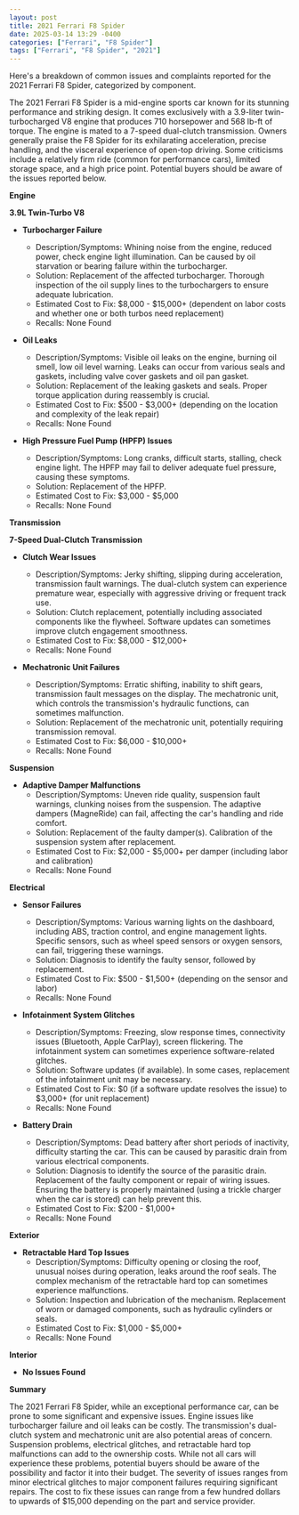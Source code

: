 ```yaml
---
layout: post
title: 2021 Ferrari F8 Spider
date: 2025-03-14 13:29 -0400
categories: ["Ferrari", "F8 Spider"]
tags: ["Ferrari", "F8 Spider", "2021"]
---
```

Here's a breakdown of common issues and complaints reported for the 2021 Ferrari F8 Spider, categorized by component.

The 2021 Ferrari F8 Spider is a mid-engine sports car known for its stunning performance and striking design. It comes exclusively with a 3.9-liter twin-turbocharged V8 engine that produces 710 horsepower and 568 lb-ft of torque. The engine is mated to a 7-speed dual-clutch transmission. Owners generally praise the F8 Spider for its exhilarating acceleration, precise handling, and the visceral experience of open-top driving. Some criticisms include a relatively firm ride (common for performance cars), limited storage space, and a high price point. Potential buyers should be aware of the issues reported below.

**Engine**

**3.9L Twin-Turbo V8**

* **Turbocharger Failure**
    * Description/Symptoms: Whining noise from the engine, reduced power, check engine light illumination. Can be caused by oil starvation or bearing failure within the turbocharger.
    * Solution: Replacement of the affected turbocharger. Thorough inspection of the oil supply lines to the turbochargers to ensure adequate lubrication.
    * Estimated Cost to Fix: $8,000 - $15,000+ (dependent on labor costs and whether one or both turbos need replacement)
    * Recalls: None Found

* **Oil Leaks**
    * Description/Symptoms: Visible oil leaks on the engine, burning oil smell, low oil level warning. Leaks can occur from various seals and gaskets, including valve cover gaskets and oil pan gasket.
    * Solution: Replacement of the leaking gaskets and seals. Proper torque application during reassembly is crucial.
    * Estimated Cost to Fix: $500 - $3,000+ (depending on the location and complexity of the leak repair)
    * Recalls: None Found

* **High Pressure Fuel Pump (HPFP) Issues**
    * Description/Symptoms: Long cranks, difficult starts, stalling, check engine light. The HPFP may fail to deliver adequate fuel pressure, causing these symptoms.
    * Solution: Replacement of the HPFP.
    * Estimated Cost to Fix: $3,000 - $5,000
    * Recalls: None Found

**Transmission**

**7-Speed Dual-Clutch Transmission**

* **Clutch Wear Issues**
    * Description/Symptoms: Jerky shifting, slipping during acceleration, transmission fault warnings. The dual-clutch system can experience premature wear, especially with aggressive driving or frequent track use.
    * Solution: Clutch replacement, potentially including associated components like the flywheel. Software updates can sometimes improve clutch engagement smoothness.
    * Estimated Cost to Fix: $8,000 - $12,000+
    * Recalls: None Found

* **Mechatronic Unit Failures**
    * Description/Symptoms: Erratic shifting, inability to shift gears, transmission fault messages on the display. The mechatronic unit, which controls the transmission's hydraulic functions, can sometimes malfunction.
    * Solution: Replacement of the mechatronic unit, potentially requiring transmission removal.
    * Estimated Cost to Fix: $6,000 - $10,000+
    * Recalls: None Found

**Suspension**

* **Adaptive Damper Malfunctions**
    * Description/Symptoms: Uneven ride quality, suspension fault warnings, clunking noises from the suspension. The adaptive dampers (MagneRide) can fail, affecting the car's handling and ride comfort.
    * Solution: Replacement of the faulty damper(s). Calibration of the suspension system after replacement.
    * Estimated Cost to Fix: $2,000 - $5,000+ per damper (including labor and calibration)
    * Recalls: None Found

**Electrical**

* **Sensor Failures**
    * Description/Symptoms: Various warning lights on the dashboard, including ABS, traction control, and engine management lights. Specific sensors, such as wheel speed sensors or oxygen sensors, can fail, triggering these warnings.
    * Solution: Diagnosis to identify the faulty sensor, followed by replacement.
    * Estimated Cost to Fix: $500 - $1,500+ (depending on the sensor and labor)
    * Recalls: None Found

* **Infotainment System Glitches**
    * Description/Symptoms: Freezing, slow response times, connectivity issues (Bluetooth, Apple CarPlay), screen flickering. The infotainment system can sometimes experience software-related glitches.
    * Solution: Software updates (if available). In some cases, replacement of the infotainment unit may be necessary.
    * Estimated Cost to Fix: $0 (if a software update resolves the issue) to $3,000+ (for unit replacement)
    * Recalls: None Found

* **Battery Drain**
    * Description/Symptoms: Dead battery after short periods of inactivity, difficulty starting the car. This can be caused by parasitic drain from various electrical components.
    * Solution: Diagnosis to identify the source of the parasitic drain. Replacement of the faulty component or repair of wiring issues. Ensuring the battery is properly maintained (using a trickle charger when the car is stored) can help prevent this.
    * Estimated Cost to Fix: $200 - $1,000+
    * Recalls: None Found

**Exterior**

* **Retractable Hard Top Issues**
    * Description/Symptoms: Difficulty opening or closing the roof, unusual noises during operation, leaks around the roof seals. The complex mechanism of the retractable hard top can sometimes experience malfunctions.
    * Solution: Inspection and lubrication of the mechanism. Replacement of worn or damaged components, such as hydraulic cylinders or seals.
    * Estimated Cost to Fix: $1,000 - $5,000+
    * Recalls: None Found

**Interior**

* **No Issues Found**

**Summary**

The 2021 Ferrari F8 Spider, while an exceptional performance car, can be prone to some significant and expensive issues. Engine issues like turbocharger failure and oil leaks can be costly. The transmission's dual-clutch system and mechatronic unit are also potential areas of concern. Suspension problems, electrical glitches, and retractable hard top malfunctions can add to the ownership costs. While not all cars will experience these problems, potential buyers should be aware of the possibility and factor it into their budget. The severity of issues ranges from minor electrical glitches to major component failures requiring significant repairs. The cost to fix these issues can range from a few hundred dollars to upwards of $15,000 depending on the part and service provider.

